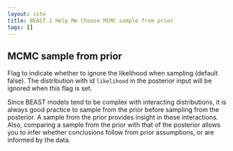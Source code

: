 ```yaml
---
layout: site
title: BEAST 2 Help Me Choose MCMC sample from prior
tags: []
---
```


## MCMC sample from prior

Flag to indicate whether to ignore the likelihood when sampling (default false). 
The distribution with id `likelihood` in the posterior input will be ignored when this flag is set.

Since BEAST models tend to be complex with interacting distributions, it is always good practice to sample from the prior before sampling from the posterior.
A sample from the prior provides insight in these interactions. 
Also, comparing a sample from the prior with that of the posterior allows you to infer whether conclusions follow from prior assumptions, or are informed by the data.
